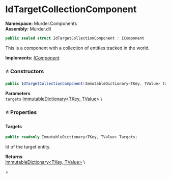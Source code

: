 # IdTargetCollectionComponent

**Namespace:** Murder.Components \
**Assembly:** Murder.dll

```csharp
public sealed struct IdTargetCollectionComponent : IComponent
```

This is a component with a collection of entities tracked in the world.

**Implements:** _[IComponent](/Bang/Components/IComponent.html)_

### ⭐ Constructors
```csharp
public IdTargetCollectionComponent(ImmutableDictionary<TKey, TValue> targets)
```

**Parameters** \
`targets` [ImmutableDictionary\<TKey, TValue\>](https://learn.microsoft.com/en-us/dotnet/api/System.Collections.Immutable.ImmutableDictionary-2?view=net-7.0) \

### ⭐ Properties
#### Targets
```csharp
public readonly ImmutableDictionary<TKey, TValue> Targets;
```

Id of the target entity.

**Returns** \
[ImmutableDictionary\<TKey, TValue\>](https://learn.microsoft.com/en-us/dotnet/api/System.Collections.Immutable.ImmutableDictionary-2?view=net-7.0) \


⚡